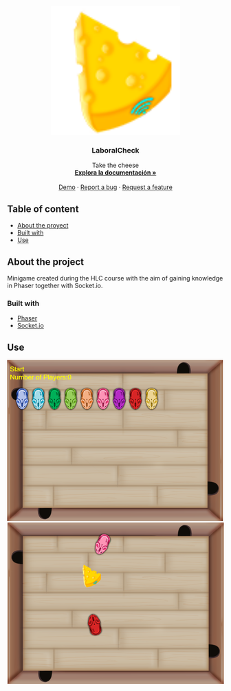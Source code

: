<!-- PROJECT LOGO -->
<br />
<p align="center">
  <a href="https://github.com/BeTheVal/Mouses---Cheese/blob/main/Logo.png">
    <img src="/Logo.png" alt="Logo" width="300" height="300">
  </a>
  <h3 align="center">LaboralCheck</h3>
  <p align="center">
    Take the cheese
    <br />
    <a href="https://github.com/BeTheVal/Mouses---Cheese"><strong>Explora la documentación »</strong></a>
    <br />
    <br />
    <a href="https://game-mouse-and-cheese.herokuapp.com/">Demo</a>
    ·
    <a href="https://github.com/BeTheVal/Mouses---Cheese/issues">Report a bug</a>
    ·
    <a href="https://github.com/BeTheVal/Mouses---Cheese/issues">Request a feature</a>
  </p>
</p>


<!-- TABLE OF CONTENTS -->
## Table of content

* [About the proyect](#sobre-el-proyecto)
* [Built with](#construido-con)
* [Use](#uso)




<!-- ABOUT THE PROJECT -->
## About the project

Minigame created during the HLC course with the aim of gaining knowledge in Phaser together with Socket.io.


<!-- Contenido de About the Project -->

### Built with

* [Phaser](http://phaser.io/)
* [Socket.io](https://socket.io/)


<!-- USAGE EXAMPLES -->
## Use
![Start_Screen]
![Playing_Screen]


<!-- MARKDOWN LINKS & IMAGES -->
[Start_Screen]: https://github.com/BeTheVal/Mouses---Cheese/blob/main/Start_Screen.png
[Playing_Screen]: https://github.com/BeTheVal/Mouses---Cheese/blob/main/Playing_Screen.png

